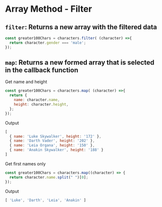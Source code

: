 # Array Method - Filter

## `filter`: Returns a new array with the filtered data

```javascript
const greater100Chars = characters.filter( (character) =>{
  return character.gender === 'male';
});
```

## `map`: Returns a new formed array that is selected in the callback function

Get name and height

```javascript
const greater100Chars = characters.map( (character) =>{
  return {
    name: character.name,
    height: character.height,
  };
});
```

Output
```javascript
[
  { name: 'Luke Skywalker', height: '172' },
  { name: 'Darth Vader', height: '202' },
  { name: 'Leia Organa', height: '150' },
  { name: 'Anakin Skywalker', height: '188' }
]
```

Get first names only

```javascript
const greater100Chars = characters.map((character) => {
  return character.name.split(" ")[0];
});
```

Output
```javascript
[ 'Luke', 'Darth', 'Leia', 'Anakin' ]
```
